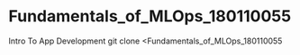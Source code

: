 # Fundamentals_of_MLOps_180110055
Intro To App Development
git clone <Fundamentals_of_MLOps_180110055
